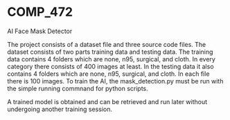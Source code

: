 # COMP_472
AI Face Mask Detector

The project consists of a dataset file and three source code files. The dataset consists of two parts training data and testing data. 
The training data contains 4 folders which are none, n95, surgical, and cloth. In every category there consists of 400 images at least. 
In the testing data it also contains 4 folders which are none, n95, surgical, and cloth. In each file there is 100 images. 
To train the AI, the mask_detection.py must be run with the simple running commnand for python scripts. 

A trained model is obtained and can be retrieved and run later without undergoing another training session.

